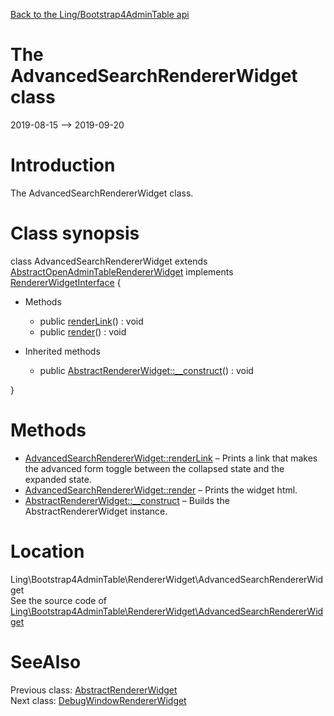 [Back to the Ling/Bootstrap4AdminTable api](https://github.com/lingtalfi/Bootstrap4AdminTable/blob/master/doc/api/Ling/Bootstrap4AdminTable.md)



The AdvancedSearchRendererWidget class
================
2019-08-15 --> 2019-09-20






Introduction
============

The AdvancedSearchRendererWidget class.



Class synopsis
==============


class <span class="pl-k">AdvancedSearchRendererWidget</span> extends [AbstractOpenAdminTableRendererWidget](https://github.com/lingtalfi/Bootstrap4AdminTable/blob/master/doc/api/Ling/Bootstrap4AdminTable/RendererWidget/AbstractOpenAdminTableRendererWidget.md) implements [RendererWidgetInterface](https://github.com/lingtalfi/Bootstrap4AdminTable/blob/master/doc/api/Ling/Bootstrap4AdminTable/RendererWidget/RendererWidgetInterface.md) {

- Methods
    - public [renderLink](https://github.com/lingtalfi/Bootstrap4AdminTable/blob/master/doc/api/Ling/Bootstrap4AdminTable/RendererWidget/AdvancedSearchRendererWidget/renderLink.md)() : void
    - public [render](https://github.com/lingtalfi/Bootstrap4AdminTable/blob/master/doc/api/Ling/Bootstrap4AdminTable/RendererWidget/AdvancedSearchRendererWidget/render.md)() : void

- Inherited methods
    - public [AbstractRendererWidget::__construct](https://github.com/lingtalfi/Bootstrap4AdminTable/blob/master/doc/api/Ling/Bootstrap4AdminTable/RendererWidget/AbstractRendererWidget/__construct.md)() : void

}






Methods
==============

- [AdvancedSearchRendererWidget::renderLink](https://github.com/lingtalfi/Bootstrap4AdminTable/blob/master/doc/api/Ling/Bootstrap4AdminTable/RendererWidget/AdvancedSearchRendererWidget/renderLink.md) &ndash; Prints a link that makes the advanced form toggle between the collapsed state and the expanded state.
- [AdvancedSearchRendererWidget::render](https://github.com/lingtalfi/Bootstrap4AdminTable/blob/master/doc/api/Ling/Bootstrap4AdminTable/RendererWidget/AdvancedSearchRendererWidget/render.md) &ndash; Prints the widget html.
- [AbstractRendererWidget::__construct](https://github.com/lingtalfi/Bootstrap4AdminTable/blob/master/doc/api/Ling/Bootstrap4AdminTable/RendererWidget/AbstractRendererWidget/__construct.md) &ndash; Builds the AbstractRendererWidget instance.





Location
=============
Ling\Bootstrap4AdminTable\RendererWidget\AdvancedSearchRendererWidget<br>
See the source code of [Ling\Bootstrap4AdminTable\RendererWidget\AdvancedSearchRendererWidget](https://github.com/lingtalfi/Bootstrap4AdminTable/blob/master/RendererWidget/AdvancedSearchRendererWidget.php)



SeeAlso
==============
Previous class: [AbstractRendererWidget](https://github.com/lingtalfi/Bootstrap4AdminTable/blob/master/doc/api/Ling/Bootstrap4AdminTable/RendererWidget/AbstractRendererWidget.md)<br>Next class: [DebugWindowRendererWidget](https://github.com/lingtalfi/Bootstrap4AdminTable/blob/master/doc/api/Ling/Bootstrap4AdminTable/RendererWidget/DebugWindowRendererWidget.md)<br>
